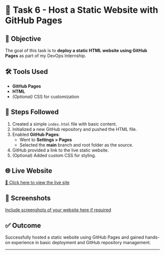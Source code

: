 # 🚀 Task 6 - Host a Static Website with GitHub Pages

## 📌 Objective

The goal of this task is to **deploy a static HTML website using GitHub Pages** as part of my DevOps Internship.

## 🛠 Tools Used

- **GitHub Pages**
- **HTML**
- *(Optional)* CSS for customization


## 🔧 Steps Followed

1. Created a simple `index.html` file with basic content.
2. Initialized a new GitHub repository and pushed the HTML file.
3. Enabled **GitHub Pages**:
   - Went to **Settings > Pages**
   - Selected the **main** branch and root folder as the source.
4. GitHub provided a link to the live static website.
5. (Optional) Added custom CSS for styling.

## 🌐 Live Website

[🔗 Click here to view the live site](https://adijawanjal.github.io/ClonePage/)  
<!-- Replace # with your actual GitHub Pages URL -->

## 📸 Screenshots

[Include screenshots of your website here if required](https://github.com/AdiJawanjal/ClonePage/blob/main/WebApp.png?raw=true)


## ✅ Outcome

Successfully hosted a static website using GitHub Pages and gained hands-on experience in basic deployment and GitHub repository management.

---



